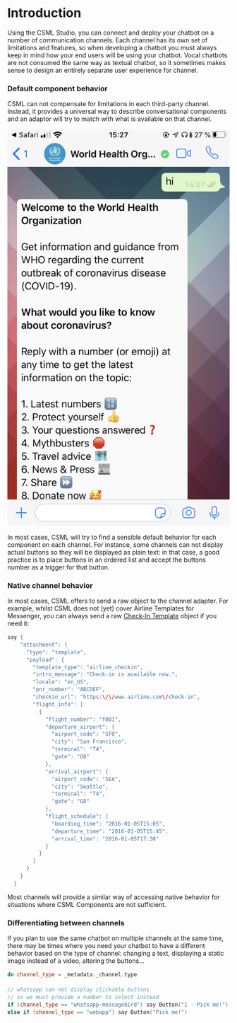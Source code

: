 # Introduction

Using the CSML Studio, you can connect and deploy your chatbot on a number of communication channels. Each channel has its own set of limitations and features, so when developing a chatbot you must always keep in mind how your end users will be using your chatbot. Vocal chatbots are not consumed the same way as textual chatbot, so it sometimes makes sense to design an entirely separate user experience for channel.

### Default component behavior

CSML can not compensate for limitations in each third-party channel. Instead, it provides a universal way to describe conversational components and an adaptor will try to match with what is available on that channel.

![Example whatsapp buttons list](../.gitbook/assets/img_0161.PNG)

In most cases, CSML will try to find a sensible default behavior for each component on each channel. For instance, some channels can not display actual buttons so they will be displayed as plain text: in that case, a good practice is to place buttons in an ordered list and accept the buttons number as a trigger for that button.

### Native channel behavior

In most cases, CSML offers to send a raw object to the channel adapter. For example, whilst CSML does not \(yet\) cover Airline Templates for Messenger, you can always send a raw [Check-In Template](https://developers.facebook.com/docs/messenger-platform/send-messages/template/airline/#check_in) object if you need it:

```cpp
say {
    "attachment": {
      "type": "template",
      "payload": {
        "template_type": "airline_checkin",
        "intro_message": "Check-in is available now.",
        "locale": "en_US",        
        "pnr_number": "ABCDEF",
        "checkin_url": "https:\/\/www.airline.com\/check-in",  
        "flight_info": [
          {
            "flight_number": "f001",
            "departure_airport": {
              "airport_code": "SFO",
              "city": "San Francisco",
              "terminal": "T4",
              "gate": "G8"
            },
            "arrival_airport": {
              "airport_code": "SEA",
              "city": "Seattle",
              "terminal": "T4",
              "gate": "G8"
            },
            "flight_schedule": {
              "boarding_time": "2016-01-05T15:05",
              "departure_time": "2016-01-05T15:45",
              "arrival_time": "2016-01-05T17:30"
            }
          }
        ]
      }
    }
  }
```

Most channels will provide a similar way of accessing native behavior for situations where CSML Components are not sufficient.

### Differentiating between channels

If you plan to use the same chatbot on multiple channels at the same time, there may be times where you need your chatbot to have a different behavior based on the type of channel: changing a text, displaying a static image instead of a video, altering the buttons...

```cpp
do channel_type = _metadata._channel.type

// whatsapp can not display clickable buttons
// so we must provide a number to select instead
if (channel_type == "whatsapp-messagebird") say Button("1 - Pick me!")
else if (channel_type == "webapp") say Button("Pick me!")
```

